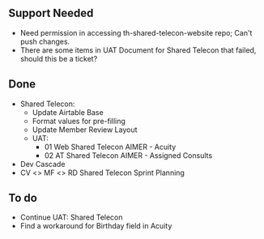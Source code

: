 ## Support Needed
  - Need permission in accessing th-shared-telecon-website repo; Can't push changes.
  - There are some items in UAT Document for Shared Telecon that failed, should this be a ticket?
## Done
  - Shared Telecon:
    - Update Airtable Base
    - Format values for pre-filling
    - Update Member Review Layout
    - UAT:
      - 01 Web Shared Telecon AIMER - Acuity
      - 02 AT Shared Telecon AIMER - Assigned Consults
  - Dev Cascade
  - CV <> MF <> RD Shared Telecon Sprint Planning
## To do
  - Continue UAT: Shared Telecon
  - Find a workaround for Birthday field in Acuity